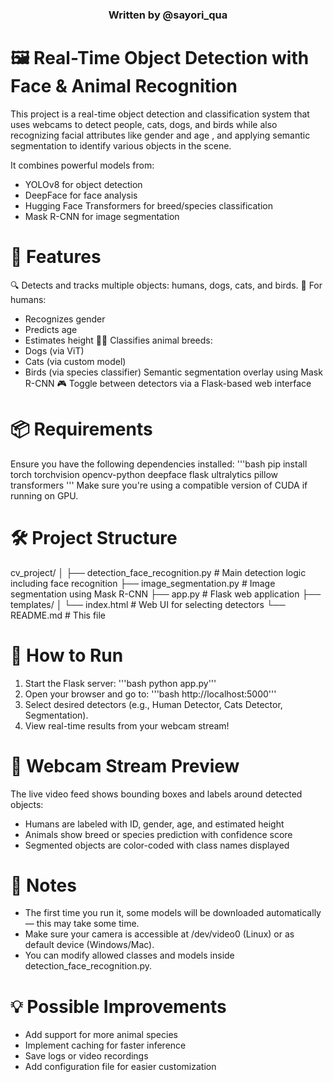 <div align="center">
  <h3>Written by @sayori_qua</h3>
</div>

# 🖼️ Real-Time Object Detection with Face & Animal Recognition
This project is a real-time object detection and classification system that uses webcams to detect people, cats, dogs, and birds while also recognizing facial attributes like gender and age , and applying semantic segmentation to identify various objects in the scene.

It combines powerful models from:
- YOLOv8 for object detection
- DeepFace for face analysis
- Hugging Face Transformers for breed/species classification
- Mask R-CNN for image segmentation

# 🧠 Features
🔍 Detects and tracks multiple objects: humans, dogs, cats, and birds.
👥 For humans:
- Recognizes gender
- Predicts age
- Estimates height
🐶🐱 Classifies animal breeds:
- Dogs (via ViT)
- Cats (via custom model)
- Birds (via species classifier)
Semantic segmentation overlay using Mask R-CNN
🎮 Toggle between detectors via a Flask-based web interface

# 📦 Requirements
Ensure you have the following dependencies installed:
'''bash pip install torch torchvision opencv-python deepface flask ultralytics pillow transformers '''
Make sure you're using a compatible version of CUDA if running on GPU.

# 🛠️ Project Structure
cv_project/
│
├── detection_face_recognition.py   # Main detection logic including face recognition
├── image_segmentation.py           # Image segmentation using Mask R-CNN
├── app.py                          # Flask web application
├── templates/
│   └── index.html                  # Web UI for selecting detectors
└── README.md                       # This file

# 🚀 How to Run
1. Start the Flask server:
'''bash python app.py'''
2. Open your browser and go to:
'''bash http://localhost:5000'''
3. Select desired detectors (e.g., Human Detector, Cats Detector, Segmentation).
4. View real-time results from your webcam stream!

# 📸 Webcam Stream Preview
The live video feed shows bounding boxes and labels around detected objects:

- Humans are labeled with ID, gender, age, and estimated height
- Animals show breed or species prediction with confidence score
- Segmented objects are color-coded with class names displayed
# 📝 Notes
- The first time you run it, some models will be downloaded automatically — this may take some time.
- Make sure your camera is accessible at /dev/video0 (Linux) or as default device (Windows/Mac).
- You can modify allowed classes and models inside detection_face_recognition.py.
# 💡 Possible Improvements
- Add support for more animal species
- Implement caching for faster inference
- Save logs or video recordings
- Add configuration file for easier customization
